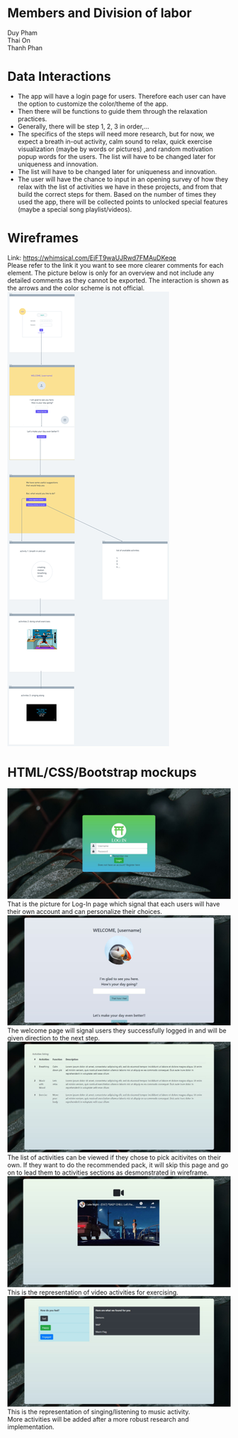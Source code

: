 # Members and Division of labor
Duy Pham <br>
Thai On <br>
Thanh Phan <br>

# Data Interactions
* The app will have a login page for users. Therefore each user can have the option to customize the color/theme of the app. 
* Then there will be functions to guide them through the relaxation practices.
* Generally, there will be step 1, 2, 3 in order,... 
* The specifics of the steps will need more research, but for now, we expect a breath in-out activity, calm sound to relax, quick exercise visualization (maybe by words or pictures) ,and random motivation popup words for the users. The list will have to be changed later for uniqueness and innovation.
* The list will have to be changed later for uniqueness and innovation.
* The user will have the chance to input in an opening survey of how they relax with the list of activities we have in these projects, 
and from that build the correct steps for them. Based on the number of times they used the app, 
there will be collected points to unlocked special features (maybe a special song playlist/videos).
# Wireframes
Link: https://whimsical.com/EjFT9waUJRwd7FMAuDKeqe <br>
Please refer to the link it you want to see more clearer comments for each element. The picture below is only for an overview and not include any detailed comments as they cannot be exported. The interaction is shown as the arrows and the color scheme is not official. 
![Image of Wireframe](https://github.com/tq-o/cs326-final-kappa/blob/main/docs/kappa%401.25x.png)
# HTML/CSS/Bootstrap mockups
![Imange of Log in](https://github.com/tq-o/cs326-final-kappa/blob/main/docs/Capture5.JPG)
That is the picture for Log-In page which signal that each users will have their own account and can personalize their choices. 
![Image of welcome page](https://github.com/tq-o/cs326-final-kappa/blob/main/docs/Capture.JPG)
The welcome page will signal users they successfully logged in and will be given direction to the next step.
![Image of activities](https://github.com/tq-o/cs326-final-kappa/blob/main/docs/Capture3.JPG)
The list of activities can be viewed if they chose to pick acitivites on their own. If they want to do the recommended pack, it will skip this page and go on to lead them to activities sections as desmonstrated in wireframe.
![Image of video](https://github.com/tq-o/cs326-final-kappa/blob/main/docs/Capture2.JPG)
This is the representation of video activities for exercising.
![Image of music](https://github.com/tq-o/cs326-final-kappa/blob/main/docs/Capture4.JPG)
This is the representation of singing/listening to music activity. <br>
More activities will be added after a more robust research and implementation.
